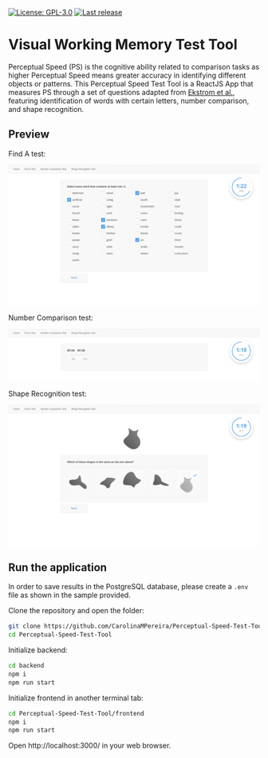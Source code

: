 [![License: GPL-3.0](https://badgen.net/github/license/CarolinaMPereira/Perceptual-Speed-Test-Tool)](https://www.gnu.org/licenses/gpl-3.0)
[![Last release](https://badgen.net/github/release/CarolinaMPereira/Perceptual-Speed-Test-Tool)](https://github.com/CarolinaMPereira/Perceptual-Speed-Test-Tool)

# Visual Working Memory Test Tool

Perceptual Speed (PS) is the cognitive ability related to comparison tasks as higher Perceptual Speed means greater accuracy in identifying different objects or patterns.
This Perceptual Speed Test Tool is a ReactJS App that measures PS through a set of questions adapted from [Ekstrom et al.][1], featuring identification of words with certain letters, number comparison, and shape recognition.

[1]: https://apps.dtic.mil/sti/citations/AD0410915 "Manual for Kit of Reference Tests for Cognitive Factors (Ekstrom et al., 1963)"

## Preview

Find A test:

<p align="center">
    <img src="frontend\src\img\Find_A_demo.png" alt="Find A Test" width="800" style="display: block; margin: 0 auto"/>
</p>

Number Comparison test:

<p align="center">
    <img src="frontend\src\img\Numbers_demo.png" alt="Number Comparison Test" width="800" style="display: block; margin: 0 auto"/>
</p>

Shape Recognition test:

<p align="center">
    <img src="frontend\src\img\shapes_demo.png" alt="Shape Recognition Test" width="800" style="display: block; margin: 0 auto"/>
</p>

## Run the application

In order to save results in the PostgreSQL database, please create a `.env` file as shown in the sample provided.

Clone the repository and open the folder:

```bash
git clone https://github.com/CarolinaMPereira/Perceptual-Speed-Test-Tool.git
cd Perceptual-Speed-Test-Tool
```

Initialize backend:

```bash
cd backend
npm i
npm run start
```

Initialize frontend in another terminal tab:

```bash
cd Perceptual-Speed-Test-Tool/frontend
npm i
npm run start
```

Open http://localhost:3000/ in your web browser.
